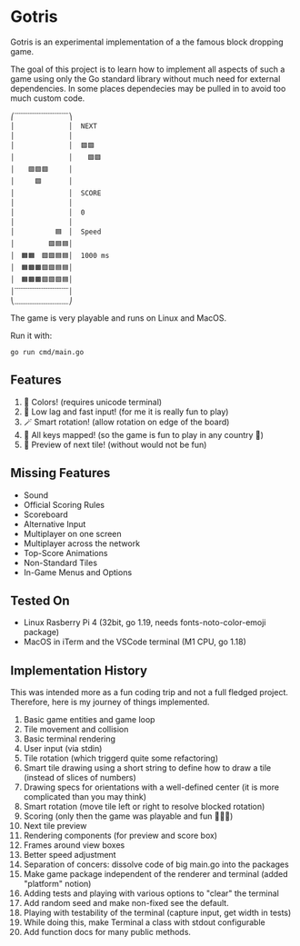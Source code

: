 # Gotris

Gotris is an experimental implementation of a the famous block dropping game.

The goal of this project is to learn how to implement all aspects of such a game
using only the Go standard library without much need for external dependencies.
In some places dependecies may be pulled in to avoid too much custom code.

```
⎛﹋﹋﹋﹋﹋﹋﹋﹋⎞
│　　　　　　　　│  NEXT
│　　　　　　　　│  　　　　　
│　　　　　　　　│  🟪🟪　　　
│　　　　　　　　│  　🟪🟪　　
│　　🟩🟩🟩　　　│  　　　　　
│　　　🟩　　　　│
│　　　　　　　　│  SCORE
│　　　　　　　　│
│　　　　　　　　│  0
│　　　　　　　　│
│　　　　　　🟦　│  Speed
│　　　　　🟪🟦🟦│
│　🟧🟧　🟪🟪🟦🟦│  1000 ms
│　🟧🟫🟫🟪🟩🟦🟦│
│　🟧🟫🟫🟩🟩🟩🟦│
│﹋﹋﹋﹋﹋﹋﹋﹋│
⎝﹏﹏﹏﹏﹏﹏﹏﹏⎠
```

The game is very playable and runs on Linux and MacOS.

Run it with:

```
go run cmd/main.go
```

## Features

 1. 🌈 Colors! (requires unicode terminal)
 2. 🚀 Low lag and fast input! (for me it is really fun to play)
 3. 🪄 Smart rotation! (allow rotation on edge of the board)
 4. 🔢 All keys mapped! (so the game is fun to play in any country 🤞)
 5. 🫣 Preview of next tile! (without would not be fun)

## Missing Features

* Sound
* Official Scoring Rules
* Scoreboard
* Alternative Input
* Multiplayer on one screen
* Multiplayer across the network
* Top-Score Animations
* Non-Standard Tiles
* In-Game Menus and Options

## Tested On

* Linux Rasberry Pi 4 (32bit, go 1.19, needs fonts-noto-color-emoji package)
* MacOS in iTerm and the VSCode terminal (M1 CPU, go 1.18)

## Implementation History

This was intended more as a fun coding trip and not a full fledged project.
Therefore, here is my journey of things implemented.

  1. Basic game entities and game loop
  1. Tile movement and collision
  1. Basic terminal rendering
  1. User input (via stdin)
  1. Tile rotation (which triggerd quite some refactoring)
  1. Smart tile drawing using a short string to define how to draw a tile (instead of slices of numbers)
  1. Drawing specs for orientations with a well-defined center (it is more complicated than you may think)
  1. Smart rotation (move tile left or right to resolve blocked rotation)
  1. Scoring (only then the game was playable and fun 🥳🎊🎉)
  1. Next tile preview
  1. Rendering components (for preview and score box)
  1. Frames around view boxes
  1. Better speed adjustment
  1. Separation of concers: dissolve code of big main.go into the packages
  1. Make game package independent of the renderer and terminal (added "platform" notion)
  1. Adding tests and playing with various options to "clear" the terminal
  1. Add random seed and make non-fixed see the default.
  1. Playing with testability of the terminal (capture input, get width in tests)
  1. While doing this, make Terminal a class with stdout configurable
  1. Add function docs for many public methods.
